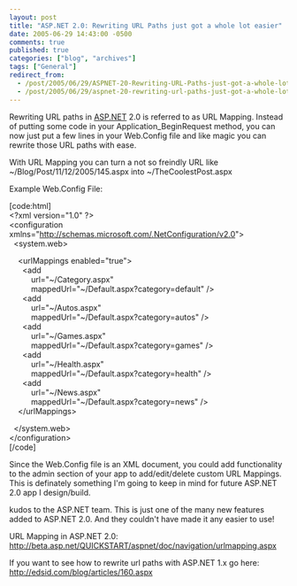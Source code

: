 ```yaml
---
layout: post
title: "ASP.NET 2.0: Rewriting URL Paths just got a whole lot easier"
date: 2005-06-29 14:43:00 -0500
comments: true
published: true
categories: ["blog", "archives"]
tags: ["General"]
redirect_from: 
  - /post/2005/06/29/ASPNET-20-Rewriting-URL-Paths-just-got-a-whole-lot-easier
  - /post/2005/06/29/aspnet-20-rewriting-url-paths-just-got-a-whole-lot-easier
---
```

<!-- more -->
<p>
Rewriting URL paths in <a href="http://asp.net" target="_blank" title="ASP.NET">ASP.NET</a> 2.0 is referred to as URL Mapping. Instead of putting some code in your Application_BeginRequest method, you can now just put a few lines in your Web.Config file and like magic you can rewrite those URL paths with ease.
</p>
<p>
With URL Mapping you can turn a not so freindly URL like ~/Blog/Post/11/12/2005/145.aspx into ~/TheCoolestPost.aspx
</p>
<p>
Example Web.Config File:
</p>
<p>
[code:html]<br />
&lt;?xml version=&quot;1.0&quot; ?&gt;<br />
&lt;configuration xmlns=&quot;<a href="http://schemas.microsoft.com/.NetConfiguration/v2.0">http://schemas.microsoft.com/.NetConfiguration/v2.0</a>&quot;&gt;<br />
&nbsp; &lt;system.web&gt;
</p>
<p>
&nbsp;&nbsp;&nbsp; &lt;urlMappings enabled=&quot;true&quot;&gt;<br />
&nbsp;&nbsp;&nbsp;&nbsp;&nbsp; &lt;add<br />
&nbsp;&nbsp;&nbsp;&nbsp;&nbsp;&nbsp;&nbsp;&nbsp;&nbsp; url=&quot;~/Category.aspx&quot;<br />
&nbsp;&nbsp;&nbsp;&nbsp;&nbsp;&nbsp;&nbsp;&nbsp;&nbsp; mappedUrl=&quot;~/Default.aspx?category=default&quot; /&gt;<br />
&nbsp;&nbsp;&nbsp;&nbsp;&nbsp; &lt;add<br />
&nbsp;&nbsp;&nbsp;&nbsp;&nbsp;&nbsp;&nbsp;&nbsp;&nbsp; url=&quot;~/Autos.aspx&quot;<br />
&nbsp;&nbsp;&nbsp;&nbsp;&nbsp;&nbsp;&nbsp;&nbsp;&nbsp; mappedUrl=&quot;~/Default.aspx?category=autos&quot; /&gt;<br />
&nbsp;&nbsp;&nbsp;&nbsp;&nbsp; &lt;add<br />
&nbsp;&nbsp;&nbsp;&nbsp;&nbsp;&nbsp;&nbsp;&nbsp;&nbsp; url=&quot;~/Games.aspx&quot;<br />
&nbsp;&nbsp;&nbsp;&nbsp;&nbsp;&nbsp;&nbsp;&nbsp;&nbsp; mappedUrl=&quot;~/Default.aspx?category=games&quot; /&gt;<br />
&nbsp;&nbsp;&nbsp;&nbsp;&nbsp; &lt;add<br />
&nbsp;&nbsp;&nbsp;&nbsp;&nbsp;&nbsp;&nbsp;&nbsp;&nbsp; url=&quot;~/Health.aspx&quot;<br />
&nbsp;&nbsp;&nbsp;&nbsp;&nbsp;&nbsp;&nbsp;&nbsp;&nbsp; mappedUrl=&quot;~/Default.aspx?category=health&quot; /&gt;<br />
&nbsp;&nbsp;&nbsp;&nbsp;&nbsp; &lt;add<br />
&nbsp;&nbsp;&nbsp;&nbsp;&nbsp;&nbsp;&nbsp;&nbsp;&nbsp; url=&quot;~/News.aspx&quot;<br />
&nbsp;&nbsp;&nbsp;&nbsp;&nbsp;&nbsp;&nbsp;&nbsp;&nbsp; mappedUrl=&quot;~/Default.aspx?category=news&quot; /&gt;<br />
&nbsp;&nbsp;&nbsp; &lt;/urlMappings&gt;
</p>
<p>
&nbsp; &lt;/system.web&gt;<br />
&lt;/configuration&gt;<br />
[/code]
</p>
<p>
Since the Web.Config file is an XML document, you could add functionality to the admin section of your app to add/edit/delete custom URL Mappings. This is definately something I&#39;m going to keep in mind for future ASP.NET 2.0 app I design/build.
</p>
<p>
kudos to the ASP.NET team. This is just one of the many new features added to ASP.NET 2.0. And they couldn&#39;t have made it any easier to use!
</p>
<p>
URL Mapping in ASP.NET 2.0: <a href="http://beta.asp.net/QUICKSTART/aspnet/doc/navigation/urlmapping.aspx">http://beta.asp.net/QUICKSTART/aspnet/doc/navigation/urlmapping.aspx</a>
</p>
<p>
If you want to see how to rewrite url paths with ASP.NET 1.x go here: <a href="http://edsid.com/blog/articles/160.aspx">http://edsid.com/blog/articles/160.aspx</a>
</p>
